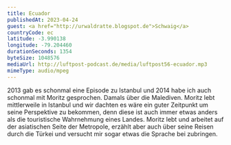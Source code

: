 ```yaml
---
title: Ecuador
publishedAt: 2023-04-24
guest: <a href="http://urwaldratte.blogspot.de">Schwaig</a>
countryCode: ec
latitude: -3.990138
longitude: -79.204460
durationSeconds: 1354
byteSize: 1048576 
mediaUrl: http://luftpost-podcast.de/media/luftpost56-ecuador.mp3
mimeType: audio/mpeg
---
```


2013 gab es schonmal eine Episode zu Istanbul und 2014 habe ich auch schonmal mit Moritz gesprochen. Damals über die Malediven. Moritz lebt mittlerweile in Istanbul und wir dachten es wäre ein guter Zeitpunkt um seine Perspektive zu bekommen, denn diese ist auch immer etwas anders als die touristische Wahrnehmung eines Landes. Moritz lebt und arbeitet auf der asiatischen Seite der Metropole, erzählt aber auch über seine Reisen durch die Türkei und versucht mir sogar etwas die Sprache bei zubringen.
